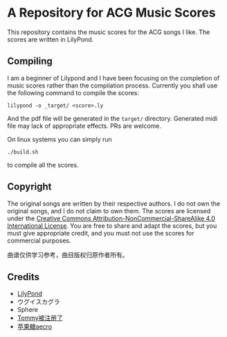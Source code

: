 # A Repository for ACG Music Scores

This repository contains the music scores for the ACG songs I like. The scores are written in LilyPond.

## Compiling

I am a beginner of Lilypond and I have been focusing on the completion of music scores rather than the compilation process. Currently you shall use the following command to compile the scores:

```lilypond -o _target/ <score>.ly```

And the pdf file will be generated in the `target/` directory. Generated midi file may lack of appropriate effects. PRs are welcome.

On linux systems you can simply run

```./build.sh```

to compile all the scores.

## Copyright

The original songs are written by their respective authors. I do not own the original songs, and I do not claim to own them. The scores are licensed under the [Creative Commons Attribution-NonCommercial-ShareAlike 4.0 International License](https://creativecommons.org/licenses/by-nc-sa/4.0/). You are free to share and adapt the scores, but you must give appropriate credit, and you must not use the scores for commercial purposes.

曲谱仅供学习参考，曲目版权归原作者所有。

## Credits

- [LilyPond](http://lilypond.org/)
- ウグイスカグラ
- Sphere
- [Tommy被注册了](https://b23.tv/SY3hsbx)
- [苹果糖aecro](https://b23.tv/m4gN1p9)
